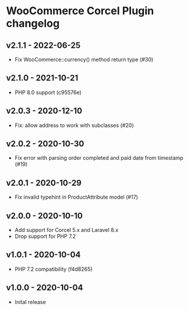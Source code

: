 # WooCommerce Corcel Plugin changelog

## v2.1.1 - 2022-06-25

* Fix WooCommerce::currency() method return type (#30)

## v2.1.0 - 2021-10-21

* PHP 8.0 support (c95576e)

## v2.0.3 - 2020-12-10

* Fix: allow address to work with subclasses (#20)

## v2.0.2 - 2020-10-30

* Fix error with parsing order completed and paid date from timestamp (#19)

## v2.0.1 - 2020-10-29

* Fix invalid typehint in ProductAttribute model (#17)

## v2.0.0 - 2020-10-10

* Add support for Corcel 5.x and Laravel 8.x
* Drop support for PHP 7.2

## v1.0.1 - 2020-10-04

* PHP 7.2 compatibility (f4d8265)

## v1.0.0 - 2020-10-04

* Inital release